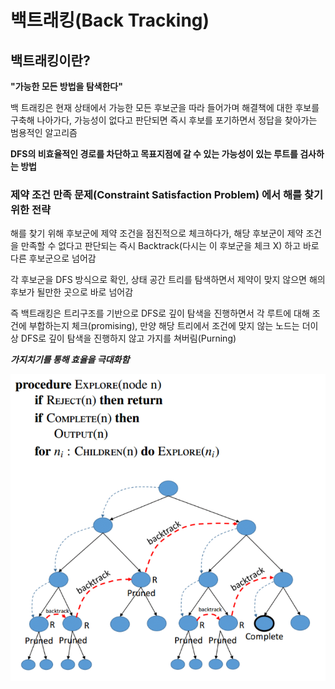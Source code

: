 # 백트래킹(Back Tracking)

## 백트래킹이란?

**"가능한 모든 방법을 탐색한다"**

백 트래킹은 현재 상태에서 가능한 모든 후보군을 따라 들어가며 해결책에 대한 후보를 구축해 나아가다, 가능성이 없다고 판단되면 즉시 후보를 포기하면서 정답을 찾아가는 범용적인 알고리즘



**DFS의 비효율적인 경로를 차단하고 목표지점에 갈 수 있는 가능성이 있는 루트를 검사하는 방법**



### 제약 조건 만족 문제(Constraint Satisfaction Problem) 에서 해를 찾기 위한 전략

해를 찾기 위해 후보군에 제약 조건을 점진적으로 체크하다가, 해당 후보군이 제약 조건을 만족할 수 없다고 판단되는 즉시 Backtrack(다시는 이 후보군을 체크 X) 하고 바로 다른 후보군으로 넘어감



각 후보군을 DFS 방식으로 확인, 상태 공간 트리를 탐색하면서 제약이 맞지 않으면 해의 후보가 될만한 곳으로 바로 넘어감



즉 백트래킹은 트리구조를 기반으로 DFS로 깊이 탐색을 진행하면서 각 루트에 대해 조건에 부합하는지 체크(promising), 만양 해당 트리에서 조건에 맞지 않는 노드는 더이상 DFS로 깊이 탐색을 진행하지 않고 가지를 쳐버림(Purning)

***가지치기를 통해 효율을 극대화함***



![](./img/back.png)



